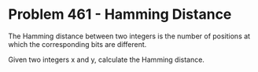 # Problem 461 - Hamming Distance
The Hamming distance between two integers is the number of positions at which the corresponding bits are different.

Given two integers x and y, calculate the Hamming distance.























     
